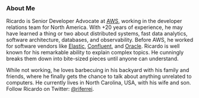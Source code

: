### About Me

Ricardo is Senior Developer Advocate at [AWS](https://aws.amazon.com), working in the developer relations team for North America. With +20 years of experience, he may have learned a thing or two about distributed systems, fast data analytics, software architecture, databases, and observability. Before AWS, he worked for software vendors like [Elastic](https://www.elastic.co), [Confluent](https://www.confluent.io/), and [Oracle](https://www.oracle.com). Ricardo is well known for his remarkable ability to explain complex topics. He cunningly breaks them down into bite-sized pieces until anyone can understand.

While not working, he loves barbecuing in his backyard with his family and friends, where he finally gets the chance to talk about anything unrelated to computers. He currently lives in North Carolina, USA, with his wife and son. Follow Ricardo on Twitter: [@riferrei](https://twitter.com/riferrei).
